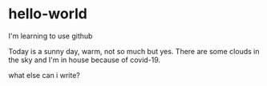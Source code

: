 # hello-world
I'm learning to use github

Today is a sunny day, warm, not so much but yes. There are some clouds in the sky 
and I'm in house because of covid-19.


what else can i write?
